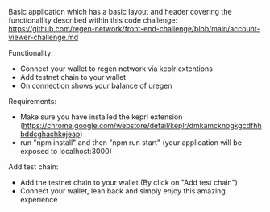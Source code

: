 Basic application which has a basic layout and header covering the functionallity described within this code challenge: https://github.com/regen-network/front-end-challenge/blob/main/account-viewer-challenge.md

Functionality:
- Connect your wallet to regen network via keplr extentions
- Add testnet chain to your wallet
- On connection shows your balance of uregen

Requirements:
- Make sure you have installed the keprl extension (https://chrome.google.com/webstore/detail/keplr/dmkamcknogkgcdfhhbddcghachkejeap)
- run "npm install" and then "npm run start" (your application will be exposed to localhost:3000)

Add test chain:
- Add the testnet chain to your wallet (By click on "Add test chain")
- Connect your wallet, lean back and simply enjoy this amazing experience
